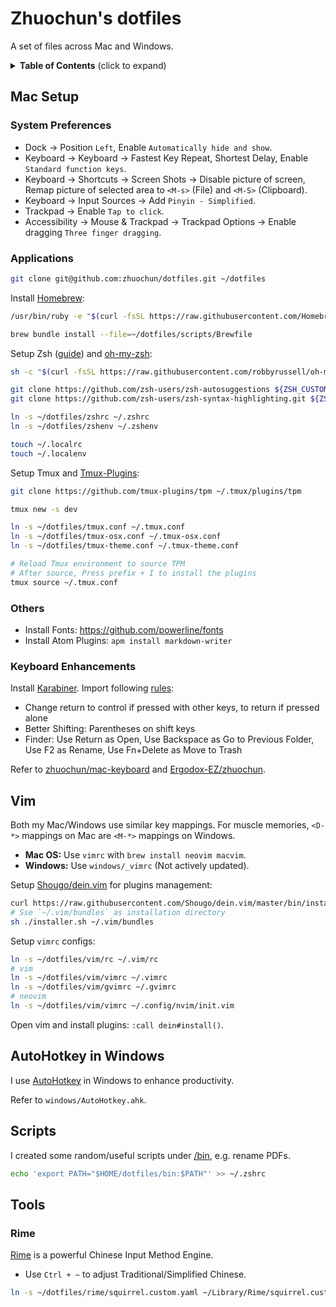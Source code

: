 # Zhuochun's dotfiles

A set of files across Mac and Windows.

<details>
  <summary><strong>Table of Contents</strong> (click to expand)</summary>

<!-- TOC depthFrom:2 -->

- [Mac Setup](#mac-setup)
  - [System Preferences](#system-preferences)
  - [Applications](#applications)
  - [Others](#others)
  - [Keyboard Enhancements](#keyboard-enhancements)
- [Vim](#vim)
  - [Vim Setup in Mac](#vim-setup-in-mac)
- [AutoHotkey in Windows](#autohotkey-in-windows)
- [Scripts](#scripts)
- [Tools](#tools)
  - [Rime](#rime)

<!-- /TOC -->
</details>

## Mac Setup

### System Preferences

- Dock -> Position `Left`, Enable `Automatically hide and show`.
- Keyboard -> Keyboard -> Fastest Key Repeat, Shortest Delay, Enable `Standard function keys`.
- Keyboard -> Shortcuts -> Screen Shots -> Disable picture of screen, Remap picture of selected area to `<M-s>` (File) and `<M-S>` (Clipboard).
- Keyboard -> Input Sources -> Add `Pinyin - Simplified`.
- Trackpad -> Enable `Tap to click`.
- Accessibility -> Mouse & Trackpad -> Trackpad Options -> Enable dragging `Three finger dragging`.

### Applications

``` bash
git clone git@github.com:zhuochun/dotfiles.git ~/dotfiles
```

Install [Homebrew](https://brew.sh/):

``` bash
/usr/bin/ruby -e "$(curl -fsSL https://raw.githubusercontent.com/Homebrew/install/master/install)"

brew bundle install --file=~/dotfiles/scripts/Brewfile
```

Setup Zsh ([guide](https://github.com/robbyrussell/oh-my-zsh/wiki/Installing-ZSH)) and [oh-my-zsh](https://github.com/robbyrussell/oh-my-zsh):

``` bash
sh -c "$(curl -fsSL https://raw.githubusercontent.com/robbyrussell/oh-my-zsh/master/tools/install.sh)"

git clone https://github.com/zsh-users/zsh-autosuggestions ${ZSH_CUSTOM:-~/.oh-my-zsh/custom}/plugins/zsh-autosuggestions
git clone https://github.com/zsh-users/zsh-syntax-highlighting.git ${ZSH_CUSTOM:-~/.oh-my-zsh/custom}/plugins/zsh-syntax-highlighting

ln -s ~/dotfiles/zshrc ~/.zshrc
ln -s ~/dotfiles/zshenv ~/.zshenv

touch ~/.localrc
touch ~/.localenv
```

Setup Tmux and [Tmux-Plugins](https://github.com/tmux-plugins/tpm):

``` bash
git clone https://github.com/tmux-plugins/tpm ~/.tmux/plugins/tpm

tmux new -s dev

ln -s ~/dotfiles/tmux.conf ~/.tmux.conf
ln -s ~/dotfiles/tmux-osx.conf ~/.tmux-osx.conf
ln -s ~/dotfiles/tmux-theme.conf ~/.tmux-theme.conf

# Reload Tmux environment to source TPM
# After source, Press prefix + I to install the plugins
tmux source ~/.tmux.conf
```

### Others

- Install Fonts: https://github.com/powerline/fonts
- Install Atom Plugins: `apm install markdown-writer`

### Keyboard Enhancements

Install [Karabiner](https://pqrs.org/osx/karabiner/index.html). Import following [rules](https://pqrs.org/osx/karabiner/complex_modifications/):

- Change return to control if pressed with other keys, to return if pressed alone
- Better Shifting: Parentheses on shift keys
- Finder: Use Return as Open, Use Backspace as Go to Previous Folder, Use F2 as Rename, Use Fn+Delete as Move to Trash

Refer to [zhuochun/mac-keyboard](https://github.com/zhuochun/mac-keyboard) and [Ergodox-EZ/zhuochun](https://github.com/zhuochun/qmk_firmware/blob/zhuochun-keymaps-3/keyboards/ergodox_ez/keymaps/zhuochun/keymap.c).

## Vim

Both my Mac/Windows use similar key mappings. For muscle memories, `<D-*>` mappings on Mac are `<M-*>` mappings on Windows.

- **Mac OS:** Use `vimrc` with `brew install neovim macvim`.
- **Windows:** Use `windows/_vimrc` (Not actively updated).

Setup [Shougo/dein.vim](https://github.com/Shougo/dein.vim) for plugins management:

``` bash
curl https://raw.githubusercontent.com/Shougo/dein.vim/master/bin/installer.sh > installer.sh
# Sse `~/.vim/bundles` as installation directory
sh ./installer.sh ~/.vim/bundles
```

Setup `vimrc` configs:

``` bash
ln -s ~/dotfiles/vim/rc ~/.vim/rc
# vim
ln -s ~/dotfiles/vim/vimrc ~/.vimrc
ln -s ~/dotfiles/vim/gvimrc ~/.gvimrc
# neovim
ln -s ~/dotfiles/vim/vimrc ~/.config/nvim/init.vim
```

Open vim and install plugins: `:call dein#install()`.

## AutoHotkey in Windows

I use [AutoHotkey](http://ahkscript.org/) in Windows to enhance productivity.

Refer to `windows/AutoHotkey.ahk`.

## Scripts

I created some random/useful scripts under [/bin](https://github.com/zhuochun/dotfiles/tree/master/bin), e.g. rename PDFs.

``` bash
echo 'export PATH="$HOME/dotfiles/bin:$PATH"' >> ~/.zshrc
```

## Tools

### Rime

[Rime](https://github.com/rime) is a powerful Chinese Input Method Engine.

- Use `Ctrl + ~` to adjust Traditional/Simplified Chinese.

``` bash
ln -s ~/dotfiles/rime/squirrel.custom.yaml ~/Library/Rime/squirrel.custom.yaml
```
